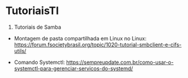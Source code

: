 # TutoriaisTI

1. Tutoriais de Samba

* Montagem de pasta compartilhada em Linux no Linux:
https://forum.fsocietybrasil.org/topic/1020-tutorial-smbclient-e-cifs-utils/

* Comando Systemctl: https://sempreupdate.com.br/como-usar-o-systemctl-para-gerenciar-servicos-do-systemd/



